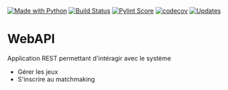[![Made with Python](https://img.shields.io/badge/Made%20with-Python-1f425f.svg)](https://www.python.org/)
[![Build Status](https://travis-ci.org/JWebgames/WebAPI.svg?branch=master)](https://travis-ci.org/JWebgames/WebAPI)
[![Pylint Score](https://pylint.julien00859.be/rating.svg)](https://pylint.julien00859.be/report.html)
[![codecov](https://codecov.io/gh/JWebgames/WebAPI/branch/master/graph/badge.svg)](https://codecov.io/gh/JWebgames/WebAPI)
[![Updates](https://pyup.io/repos/github/JWebgames/WebAPI/shield.svg)](https://pyup.io/repos/github/JWebgames/WebAPI/)

# WebAPI

Application REST permettant d'intéragir avec le système

* Gérer les jeux
* S'inscrire au matchmaking
